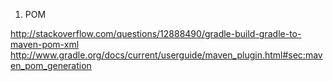 1. POM

http://stackoverflow.com/questions/12888490/gradle-build-gradle-to-maven-pom-xml
http://www.gradle.org/docs/current/userguide/maven_plugin.html#sec:maven_pom_generation
